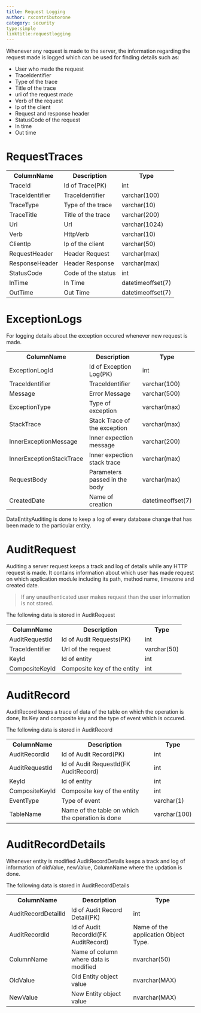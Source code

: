 ```yaml
---
title: Request Logging
author: rxcontributorone
category: security 
type:simple
linktitle:requestlogging
---
```


Whenever any request is made to the server, the information regarding the request made is logged which can be used for finding details such as:

* User who made the request
* TraceIdentifier 
* Type of the trace
* Title of the trace
* uri of the request made
* Verb of the request
* Ip of the client
* Request and response header
* StatusCode of the request
* In time 
* Out time 

# RequestTraces

<table class="table table-bordered table-striped">
<tr><th>ColumnName</th><th>Description</th><th>Type</th></tr>
<tr><td>TraceId</td><td>Id of Trace(PK)</td><td>int</td></tr>
<tr><td>TraceIdentifier</td><td>TraceIdentifier</td><td>varchar(100)</td></tr> 
<tr><td>TraceType</td><td>Type of the trace</td><td>varchar(10)</td></tr>
<tr><td>TraceTitle</td><td>Title of the trace</td><td>varchar(200)</td></tr>
<tr><td>Uri</td><td>Url</td><td>varchar(1024)</td></tr>
<tr><td>Verb</td><td>HttpVerb</td><td>varchar(10)</td></tr>
<tr><td>ClientIp</td><td>Ip of the client</td><td>varchar(50)</td></tr>
<tr><td>RequestHeader</td><td>Header Request</td><td>varchar(max)</td></tr>
<tr><td>ResponseHeader</td><td>Header Response</td><td>varchar(max)</td></tr>
<tr><td>StatusCode</td><td>Code of the status</td><td>int</td></tr>
<tr><td>InTime</td><td>In Time</td><td>datetimeoffset(7)</td></tr>
<tr><td>OutTime</td><td>Out Time</td><td>datetimeoffset(7)</td></tr>
</table>

# ExceptionLogs 
For logging details about the exception occured whenever new request is made.

<table class="table table-bordered table-striped">
<tr><th>ColumnName</th><th>Description</th><th>Type</th></tr>
<tr><td>ExceptionLogId</td><td>Id of Exception Log(PK)</td><td>int</td></tr>
<tr><td>TraceIdentifier</td><td>TraceIdentifier</td><td>varchar(100)</td></tr> 
<tr><td>Message</td><td>Error Message</td><td>varchar(500)</td></tr>
<tr><td>ExceptionType</td><td>Type of exception</td><td>varchar(max)</td></tr>
<tr><td>StackTrace</td><td>Stack Trace of the exception</td><td>varchar(max)</td></tr>
<tr><td>InnerExceptionMessage</td><td>Inner expection message</td><td>varchar(200)</td></tr>
<tr><td>InnerExceptionStackTrace</td><td>Inner expection stack trace</td><td>varchar(max)</td></tr>
<tr><td>RequestBody</td><td>Parameters passed in the body</td><td>varchar(max)</td></tr>
<tr><td>CreatedDate</td><td>Name of creation</td><td>datetimeoffset(7)</td></tr>
</table>

DataEntityAuditing is done to keep a log of every database change that has been made to the particular entity. 

# AuditRequest

Auditing a server request keeps a track and log of details while any HTTP request is made. It contains information about which user has made request on which application module including its path, method name, timezone and created date.   

> If any unauthenticated user makes request than the user information is not stored.

The following data is stored in AuditRequest 

<table class="table table-bordered table-striped">
<tr><th>ColumnName</th><th>Description</th><th>Type</th></tr>
<tr><td>AuditRequestId</td><td>Id of Audit Requests(PK)</td><td>int</td></tr>
<tr><td>TraceIdentifier</td><td>Url of the request</td><td>varchar(50)</td></tr> 
<tr><td>KeyId</td><td>Id of entity</td><td>int</td></tr>
<tr><td>CompositeKeyId</td><td>Composite key of the entity</td><td>int</td></tr>
</table>

# AuditRecord

AuditRecord keeps a trace of data of the table on which the operation is done, Its Key and composite key and the type of event which is occured.

The following data is stored in AuditRecord

<table class="table table-bordered table-striped">
<tr><th>ColumnName</th><th>Description</th><th>Type</th></tr>
<tr><td>AuditRecordId</td><td>Id of Audit Record(PK)</td><td>int</td></tr>
<tr><td>AuditRequestId</td><td>Id of Audit RequestId(FK AuditRecord)</td><td>int</td></tr> 
<tr><td>KeyId</td><td>Id of entity</td><td>int</td></tr>
<tr><td>CompositeKeyId</td><td>Composite key of the entity</td><td>int</td></tr>
<tr><td>EventType</td><td>Type of event</td><td>varchar(1)</td></tr>
<tr><td>TableName</td><td>Name of the table on which the operation is done</td><td>varchar(100)</td></tr>
</table>

# AuditRecordDetails

Whenever entity is modified AuditRecordDetails keeps a track and log of information of oldValue, newValue, ColumnName where the updation is done.

The following data is stored in AuditRecordDetails

<table class="table table-bordered table-striped">
<tr><th>ColumnName</th><th>Description</th><th>Type</th></tr>
<tr><td>AuditRecordDetailId</td><td>Id of Audit Record Detail(PK)</td><td>int</td></tr>
<tr><td>AuditRecordId</td><td>Id of Audit RecordId(FK AuditRecord)</td><td>Name of the application Object Type.</td></tr> 
<tr><td>ColumnName</td><td>Name of column where data is modified</td><td>nvarchar(50)</td></tr>
<tr><td>OldValue</td><td>Old Entity object value</td><td>nvarchar(MAX)</td></tr>
<tr><td>NewValue</td><td>New Entity object value</td><td>nvarchar(MAX)</td></tr>
</table>


